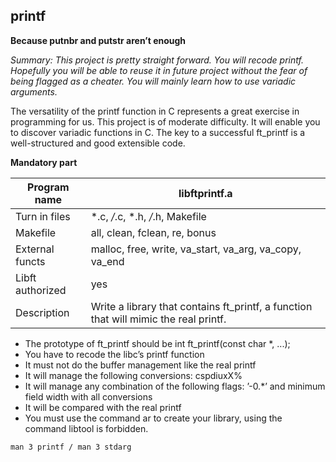 ## printf

**Because putnbr and putstr aren’t enough**

*Summary: This project is pretty straight forward. You will recode printf. Hopefully you
will be able to reuse it in future project without the fear of being flagged as a cheater.
You will mainly learn how to use variadic arguments.*

The versatility of the printf function in C represents a great exercise in programming for us. This project is of moderate difficulty. It will enable you to discover variadic functions in C.
The key to a successful ft_printf is a well-structured and good extensible code.

**Mandatory part**

|Program name|libftprintf.a|
|-|-|
|Turn in files|*.c, */*.c, *.h, */*.h, Makefile|
|Makefile|all, clean, fclean, re, bonus|
|External functs|malloc, free, write, va_start, va_arg, va_copy, va_end|
|Libft authorized|yes|
|Description|Write a library that contains ft_printf, a function that will mimic the real printf.|

* The prototype of ft_printf should be int ft_printf(const char *, ...);
* You have to recode the libc’s printf function
* It must not do the buffer management like the real printf
* It will manage the following conversions: cspdiuxX%
* It will manage any combination of the following flags: ’-0.*’ and minimum field width with all conversions
* It will be compared with the real printf
* You must use the command ar to create your library, using the command libtool is forbidden.

```
man 3 printf / man 3 stdarg
```